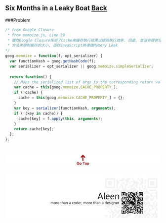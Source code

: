 ## Six Months in a Leaky Boat [Back](./../goog.md)
###Problem
```js
/* from Google Closure 
 * from memoize.js, Line 39
 * 雖然Google Closure採用了Cache來緩存執行結果以提高執行效率. 但是, 並沒有提供任何
 * 方法來限制緩存的大小, 這在JavaScript將導致Memory Leak
*/
goog.memoize = function(f, opt_serializer) {
  var functionHash = goog.getHashCode(f);
  var serializer = opt_serializer || goog.memoize.simpleSerializer;
  
  return function() {
    // Maps the serialized list of args to the corresponding return value.
    var cache = this[goog.memoize.CACHE_PROPERTY_];
    if (!cache) {
      cache = this[goog.memoize.CACHE_PROPERTY_] = {};
    }
    var key = serializer(functionHash, arguments);
    if (!(key in cache)) {
      cache[key] = f.apply(this, arguments);
    }
    return cache[key];
  };
};
```

<a href="#" style="left:200px;"><img src="./../../../../../pic/gotop.png"></a>
=====
<a href="http://aleen42.github.io/" target="_blank" ><img src="./../../../../../pic/tail.gif"></a>